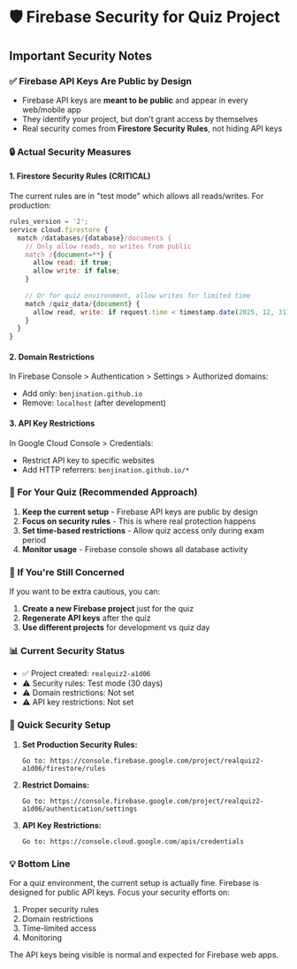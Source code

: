 # 🛡️ Firebase Security for Quiz Project

## Important Security Notes

### ✅ Firebase API Keys Are Public by Design
- Firebase API keys are **meant to be public** and appear in every web/mobile app
- They identify your project, but don't grant access by themselves
- Real security comes from **Firestore Security Rules**, not hiding API keys

### 🔒 Actual Security Measures

#### 1. Firestore Security Rules (CRITICAL)
The current rules are in "test mode" which allows all reads/writes. For production:

```javascript
rules_version = '2';
service cloud.firestore {
  match /databases/{database}/documents {
    // Only allow reads, no writes from public
    match /{document=**} {
      allow read: if true;
      allow write: if false;
    }
    
    // Or for quiz environment, allow writes for limited time
    match /quiz_data/{document} {
      allow read, write: if request.time < timestamp.date(2025, 12, 31);
    }
  }
}
```

#### 2. Domain Restrictions
In Firebase Console > Authentication > Settings > Authorized domains:
- Add only: `benjination.github.io`
- Remove: `localhost` (after development)

#### 3. API Key Restrictions  
In Google Cloud Console > Credentials:
- Restrict API key to specific websites
- Add HTTP referrers: `benjination.github.io/*`

### 🎯 For Your Quiz (Recommended Approach)

1. **Keep the current setup** - Firebase API keys are public by design
2. **Focus on security rules** - This is where real protection happens
3. **Set time-based restrictions** - Allow quiz access only during exam period
4. **Monitor usage** - Firebase console shows all database activity

### 🚨 If You're Still Concerned

If you want to be extra cautious, you can:

1. **Create a new Firebase project** just for the quiz
2. **Regenerate API keys** after the quiz
3. **Use different projects** for development vs quiz day

### 📊 Current Security Status

- ✅ Project created: `realquiz2-a1d06`
- ⚠️ Security rules: Test mode (30 days)
- ⚠️ Domain restrictions: Not set
- ⚠️ API key restrictions: Not set

### 🔧 Quick Security Setup

1. **Set Production Security Rules:**
   ```
   Go to: https://console.firebase.google.com/project/realquiz2-a1d06/firestore/rules
   ```

2. **Restrict Domains:**
   ```
   Go to: https://console.firebase.google.com/project/realquiz2-a1d06/authentication/settings
   ```

3. **API Key Restrictions:**
   ```
   Go to: https://console.cloud.google.com/apis/credentials
   ```

### 💡 Bottom Line

For a quiz environment, the current setup is actually fine. Firebase is designed for public API keys. Focus your security efforts on:
1. Proper security rules
2. Domain restrictions  
3. Time-limited access
4. Monitoring

The API keys being visible is normal and expected for Firebase web apps.